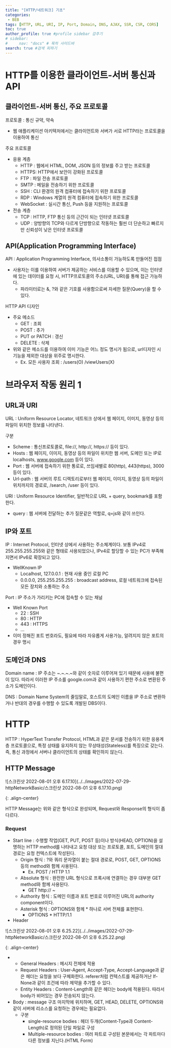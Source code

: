 ```yaml
---
title: "[HTTP/네트워크] 기초"
categories:
 - BEB
tags: [HTTP, URL, URI, IP, Port, Domain, DNS, AJAX, SSR, CSR, CORS] 
toc: true
author_profile: true #profile sidebar 감추기
# sidebar:
#     nav: "docs" # 목차 사이드바
search: true #검색 피하기
---
```


# HTTP를 이용한 클라이언트-서버 통신과 API



## 클라이언트-서버 통신, 주요 프로토콜

프로토콜 : 통신 규약, 약속

- 웹 애플리케이션 아키텍처에서는 클라이언트와 서버가 서로 HTTP라는 프로토콜을 이용하여 통신

주요 프로토콜

- 응용 계층
  - HTTP : 웹에서 HTML, DOM, JSON 등의 정보를 주고 받는 프로토콜
  - HTTPS: HTTP에서 보안이 강화된 프로토콜
  - FTP : 파일 전송 프로토콜
  - SMTP : 메일을 전송하기 위한 프로토콜
  - SSH : CLI 환경의 원격 컴퓨터에 접속하기 위한 프로토콜
  - RDP : Windows 계열의 원격 컴퓨터에 접속하기 위한 프로토콜
  - WebSocket : 실시간 통신, Push 등을 지원하는 프로토콜
- 전송 계층
  - TCP : HTTP, FTP 통신 등의 근간이 되는 인터넷 프로토콜
  - UDP : 양방향의 TCP와 다르게 단방향으로 작동하는 훨씬 더 단순하고 빠르지만 신뢰성이 낮은 인터넷 프로토콜



## API(Application Programming Interface)

API : Application Programming Interface, 의사소통이 가능하도록 만들어진 접점

- 사용자는 이를 이용하여 서버가 제공하는 서비스를 이용할 수 있으며, 이는 인터넷에 있는 데이터를 요청 시, HTTP프로토콜의 주소(URL, URI)를 통해 접근 가능하다.
  - 파라미터로는 &, ?와 같은 기호를 사용함으로써 자세한 질문(Query)을 할 수 있다.



HTTP API 디자인

- 주요 메소드
  - GET : 조회
  - POST : 추가
  - PUT or PATCH : 갱신
  - DELETE : 삭제
- 위와 같은 메소드를 이용하여 이미 기능은 어느 정도 명시가 됨으로, url디자인 시 기능을 제외한 대상을 위주로 명시한다.
  - Ex. 모든 사용자 조회 : /users(O) /viewUsers(X)



# 브라우저 작동 원리 1



## URL과 URI

URL : Uniform Resource Locator, 네트워크 상에서 웹 페이지, 이미지, 동영상 등의 파일이 위치한 정보를 나타낸다.

구분

- Scheme : 통신프로토콜로, file://, http://, https:// 등이 있다.
- Hosts : 웹 페이지, 이미지, 동영상 등의 파일이 위치한 웹 서버, 도메인 또는 IP로 localhosts, www.google.com 등이 있다.
- Port : 웹 서버에 접속하기 위한 통로로, 쓰임새별로 80(http), 443(https), 3000 등이 있다.
- Url-path : 웹 서버의 루트 디렉토리로부터 웹 페이지, 이미지, 동영상 등의 파일이 위치까지의 경로로, /search, /user 등이 있다.



URI : Uniform Resource Identifier, 일반적으로 URL + query, bookmark를 포함한다.

- query : 웹 서버에 전달하는 추가 질문같은 역할로, q=js와 같이 쓰인다.



## IP와 포트

IP : Internet Protocol, 인터넷 상에서 사용하는 주소체계이다. 보통 IPv4로 255.255.255.255와 같은 형태로 사용되었으나, IPv4로 할당할 수 있는 PC가 부족해지면서 IPv6로 확장되고 있다.

- WellKnown IP 
  - Localhost, 127.0.0.1 : 현재 사용 중인 로컬 PC
  - 0.0.0.0, 255.255.255.255 : broadcast address, 로컬 네트워크에 접속된 모든 장치와 소통하는 주소



Port : IP 주소가 가리키는 PC에 접속할 수 있는 채널

- Well Known Port
  - 22 : SSH
  - 80 : HTTP
  - 443 :  HTTPS
  - ...
- 이미 정해진 포트 번호라도, 필요에 따라 자유롭게 사용가능, 알려지지 않은 포트의 경우 명시



## 도메인과 DNS

Domain name : IP 주소는 ~.~.~.~와 같이 숫자로 이루어져 있기 때문에 사용에 불편이 있다. 따라서 이러한 IP 주소를 google.com과 같이 사용하기 편한 주소로 변환된 주소가 도메인이다.



DNS : Domain Name System의 줄임말로, 호스트의 도메인 이름을 IP 주소로 변환하거나 반대의 경우를 수행할 수 있도록 개발된 DBS이다.



# HTTP

HTTP : HyperText Transfer Protocol, HTML과 같은 문서를 전송하기 위한 응용계층 프로토콜으로, 특정 상태를 유지하지 않는 무상태성(Stateless)를 특징으로 갖는다. 즉, 통신 과정에서 서버나 클라이언트의 상태를 확인하지 않는다.



## HTTP Message

![스크린샷 2022-08-01 오후 6.17.10](../../images/2022-07-29-httpNetworkBasic/스크린샷 2022-08-01 오후 6.17.10.png)

{: .align-center}

HTTP Message는 위와 같은 형식으로 완성되며, Request와 Response의 형식이 좀 다르다.



### Request

- Start line : 수행할 작업(GET, PUT, POST 등)이나 방식(HEAD, OPTION)을 설명하는 HTTP method를 나타내고 요청 대상 또는 프로토콜, 포트, 도메인의 절대 경로는 요청 컨텍스트에 작성된다.
  - Origin 형식 : ?와 쿼리 문자열이 붙는 절대 경로로, POST, GET, OPTIONS 등의 method와 함께 사용된다.
    - Ex. POST / HTTP 1.1
  - Absolute 형식 : 완전한 URL 형식으로 프록시에 연결하는 경우 대부분 GET method와 함께 사용된다.
    - GET http:// ~
  - Authority 형식 : 도메인 이름과 포트 번호로 이루어진 URL의 authority component이다.
  - Asterisk 형식 : OPTIONS와 함께 * 하나로 서버 전체를 표현한다.
    - OPTIONS * HTTP/1.1
- Header 

![스크린샷 2022-08-01 오후 6.25.22](../../images/2022-07-29-httpNetworkBasic/스크린샷 2022-08-01 오후 6.25.22.png)

{: .align-center}

  - 
    - General Headers : 메시지 전체에 적용
    - Request Headers : User-Agent, Accept-Type, Accept-Language과 같은 헤더는 요청을 보다 구체화한다. referer처럼 컨텍스트를 제공하거난 If-None과 같이 조건에 따라 제약을 추가할 수 있다.
    - Entity Headers : Content-Length와 같은 헤더는 body에 적용된다. 따라서 body가 비어있는 경우 전송되지 않는다.
  - Body : message 구조 마지막에 위치하며, GET, HEAD, DELETE, OPTIONS와 같이 서버에 리소스를 요청하는 경우에는 필요없다.
    - 구분
      - single-resource bodies : 헤더 두개(Content-Type과 Content-Length)로 정의된 단일 파일로 구성
      - Multiple-resource bodies : 여러 파트로 구성된 본문에서는 각 파트마다 다른 정보를 지닌다.(HTML Form)


